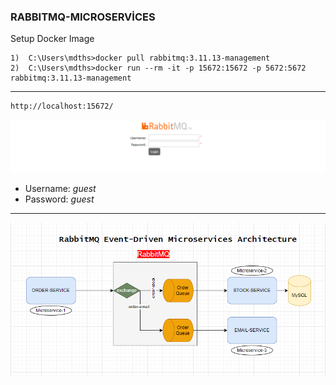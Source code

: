 ### RABBITMQ-MICROSERVİCES
Setup Docker Image

    1)  C:\Users\mdths>docker pull rabbitmq:3.11.13-management
    2)  C:\Users\mdths>docker run --rm -it -p 15672:15672 -p 5672:5672 rabbitmq:3.11.13-management

***
    http://localhost:15672/
![img_3.png](img_3.png)

* Username: *guest*
* Password: *guest*
* ****

![img.png](img.png)